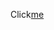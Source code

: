 Click[me](https://raw.githack.com/remegiojoanna/finals_mp3/a55615a678c89ea8f125fa6f01171417d24d7538/index.html)
